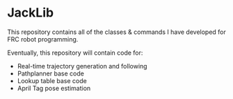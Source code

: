 # JackLib
This repository contains all of the classes &amp; commands I have developed for FRC robot programming.

Eventually, this repository will contain code for:
- Real-time trajectory generation and following
- Pathplanner base code
- Lookup table base code
- April Tag pose estimation
